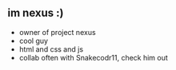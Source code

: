 ## im nexus :)
- owner of project nexus
- cool guy
- html and css and js
- collab often with Snakecodr11, check him out
